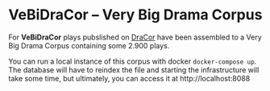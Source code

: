 # VeBiDraCor – Very Big Drama Corpus

For **VeBiDraCor** plays pubslished on [DraCor](https://dracor.org) have been assembled to a Very Big Drama Corpus containing some 2.900 plays. 

You can run a local instance of this corpus with docker `docker-compose up`. The database will have to reindex the file and starting the infrastructure will take some time, but ultimately, you can access it at http://localhost:8088
